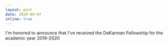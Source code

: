 ```yaml
---
layout: post
date: 2019-04-07
inline: true
---
```


I'm honored to announce that I've received the DeKarman Fellowship for the academic year 2019-2020